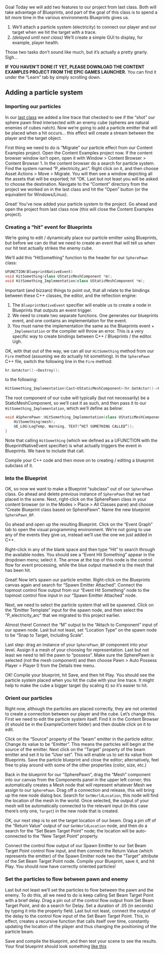 Goal
Today we will add two features to our project from last class. Both will take advantage of Blueprints, and part of the goal of this class is to spend a bit more time in the various environments Blueprints gives us.

1. We’ll attach a particle system (electricity) to connect our player and our target when we hit the target with a trace.
2. *(delayed until next class)* We’ll create a simple GUI to display, for example, player health.

Those two tasks don’t sound like much, but it’s actually a pretty gnarly. Sigh…

**IF YOU HAVEN’T DONE IT YET, PLEASE DOWNLOAD THE CONTENT EXAMPLES PROJECT FROM THE EPIC GAMES LAUNCHER.** You can find it under the “Learn” tab by simply scrolling down.

## Adding a particle system
### Importing our particles
In our [last class](ue_tutorial_day3.md) we added a line trace that checked to see if the “shot” our sphere pawn fired intersected with an enemy cube (spheres are natural enemies of cubes natch).  Now we’re going to add a particle emitter that will be placed when a hit occurs… this effect will create a stream between the player and the target object.

First thing we need to do is “Migrate” our particle effect from our Content Examples project. Open the Content Examples project now. If the content browser window isn’t open, open it with Window > Content Browser > Content Browser 1. In the content browser do a search for particle system. Find the system named “P_electricity_arc”. Right click on it, and then choose Asset Actions > Move > Migrate. You will then see a window depicting all the assets that will be exported; hit “OK. Last but not least you will be asked to choose the destination. Navigate to the “Content” directory from the project we worked on in the last class and hit the “Open” button (or the equivalent for Windows/Linux).

Great! You’ve now added your particle system to the project. Go ahead and open the project from last class now (this will close the Content Examples project).

### Creating a “hit” event for Blueprints
We’re going to edit / dynamically place our particle emitter using Blueprints, but before we can do that we need to create an event that will tell us when our hit test actually strikes the enemy cube. 

We’ll add this “HitSomething” function to the header for our `SpherePawn` class:

```c++
UFUNCTION(BlueprintNativeEvent)
void HitSomething(class UStaticMeshComponent *m);
void HitSomething_Implementation(class UStaticMeshComponent *m);
```

Important (and bizzaro) things to point out, that all relate to the bindings between these C++ classes, the editor, and the reflection engine:

1. The `BlueprintNativeEvent` specifier will enable us to create a node in Blueprints that outputs an event trigger.
2. We need to create two separate functions. One generates our blueprints event, and one contains an implementation for the event. 
3. You must name the implementation the same as the Blueprints event + `_Implementation` or the compiler will throw an error. This is a very specific way to create bindings between C++ / Blueprints / the editor. Ugh.

OK, with that out of the way, we can all our `HitSomething` method from our `Fire` method (assuming we do actually hit something). In the `SpherePawn` C++ file, switch the following line in the `Fire` method:

```c++
hr.GetActor()->Destroy();
```

 to the following:
```c++
HitSomething_Implementation(Cast<UStaticMeshComponent>(hr.GetActor()->GetRootComponent()));
```

The root component of our cube will typically (but not necessarily) be a StaticMeshComponent, so we’ll cast it as such, and then pass it to our `HitSomething_Implementation`, which we’ll define as below:

```c++
void ASpherePawn::HitSomething_Implementation(class UStaticMeshComponent *mesh) {
	HitSomething(mesh);
	UE_LOG(LogTemp, Warning, TEXT(“HIT SOMETHING CALLED”));
}
```

Note that calling `HitSomething` (which we defined as a UFUNCTION with the BlueprintNativeEvent specifier) is what actually triggers the event in Blueprints. We have to include that call.

Compile your C++ code and then move on to creating / editing a blueprint subclass of it.

### Into the Blueprint
OK, so now we want to make a Blueprint “subclass” out of our `SpherePawn` class. Go ahead and delete previous instance of `SpherePawn` that we had placed in the scene. Next, right-click on the SpherePawn class in your content browser (or in the Modes > Place > All Classes pane)  and choose “Create Blueprint class based on SpherePawn”.  Name the new blueprint `SpherePawn_BP`.

Go ahead and open up the resulting Blueprint. Click on the “Event Graph” tab to open the visual programming environment. We’re not going to use any of the events they give us, instead we’ll use the one we just added in C++.

Right-click in any of the blank space and then type “Hit” to search through the available nodes. You should see a “Event Hit Something” appear in the dropdown menu; select it. The arrow at the top of this node is the control flow for event processing, while the blue output marked `M` is the mesh that has been hit.

Great! Now let’s spawn our particle emitter. Right-click on the Blueprints canvas again and search for “Spawn Emitter Attached”. Connect the topmost control flow output from our “Event Hit Something” node to the topmost control flow input in our “Spawn Emitter Attached” node. 

Next, we need to select the particle system that will be spawned. Click on the “Emitter Template” input for the spawn node, and then select the “P_electricity_arc” that we migrated to this project earlier.

Almost there! Connect the “M” output to the “Attach to Component” input of our spawn node. Last but not least, set “Location Type” on the spawn node to be “Snap to Target, Including Scale”.

Last step: drag an instance of your `SpherePawn_BP` component into your level. Assign it a mesh of your choosing for representation. Last but not least we need to tell the pawn to “possess”. Make sure the SpherePawn is selected (not the mesh component) and then choose Pawn > Auto Possess Player > Player 0 from the 	Details tree menu.

OK! Compile your blueprint, hit Save, and then hit Play. You should see the particle system placed when you hit the cube with your line trace. It might help to make the cube a bigger target (by scaling it) so it’s easier to hit.

### Orient our particles
Right now, although the particles are placed correctly, they are not oriented to create a connection between our player and the cube. Let’s change this. First we need to edit the particle system itself. Find it in the Content Browser (it should be in the ExampleContent folder) and then double click on it to edit. 

Click on the “Source” property of the “beam” emitter in the particle editor. Change its value to be “Emitter”. This means the particles will begin at the source of the emitter. Next click on the “Target” property of the beam emitter and set it to be “User set”. This will enable us to set its value from Blueprints. Save the particle blueprint and close the editor; alternatively, feel free to play around with some of the other properties (color, size, etc.)

Back in the blueprint for our “SpherePawn”, drag the “Mesh” component into our canvas from the Components panel in the upper left corner; this automatically creates a Mesh node that will represent whatever Mesh we assign to our `SpherePawn`. Drag off a connection and release, this will bring up the new node dialog box. Search for `GetWorldLocation`, this node will find the location of the mesh in the world. Once selected, the output of your mesh will be automatically connected to the relevant input (in this case there’s only one, `Target`) in the new node that is created.

OK, our next step is to set the target location of our beam. Drag a pin off of the “Return Value” output of our `GetWorldLocation` node, and then do a search for the “Set Beam Target Point” node; the location will be auto-connected to the “New Target Point” property. 

Connect the control flow output of our Spawn Emitter to our Set Beam Target Point control flow input, and then connect the Return Value (which represents the emitter) of the Spawn Emitter node two the “Target” attribute of the Set Beam Target Point node.  Compile your Blueprint, save it, and hit Play. You should now have correctly oriented particles!

### Set the particles to flow between pawn and enemy
Last but not least we’ll set the particles to flow between the pawn and the enemy. To do this, all we need to do is keep calling Set Beam Target Point with a brief delay.  Drag a pin out of the control flow output from Set Beam Target Point, and do a search for Delay. Set a duration of .05 (in seconds) by typing it into the property field. Last but not least, connect the output of the delay to the control flow input of the Set Beam Target Point. This, in effect, creates a recursive function that calls itself over time, constantly updating the location of the player and thus changing the positioning of the particle beam. 

Save and compile the blueprint, and then test your scene to see the results. Your final blueprint should look something [like this](./images/day4/beam_blueprint.png)
